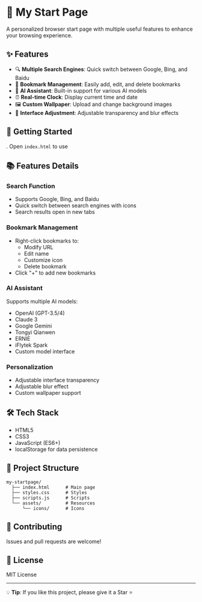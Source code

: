 # 🌟 My Start Page

A personalized browser start page with multiple useful features to enhance your browsing experience.

## ✨ Features

- 🔍 **Multiple Search Engines**: Quick switch between Google, Bing, and Baidu
- 📑 **Bookmark Management**: Easily add, edit, and delete bookmarks
- 🤖 **AI Assistant**: Built-in support for various AI models
- ⏰ **Real-time Clock**: Display current time and date
- 🖼️ **Custom Wallpaper**: Upload and change background images
- 🎨 **Interface Adjustment**: Adjustable transparency and blur effects

## 🚀 Getting Started

. Open `index.html` to use

## 📚 Features Details

### Search Function
- Supports Google, Bing, and Baidu
- Quick switch between search engines with icons
- Search results open in new tabs

### Bookmark Management
- Right-click bookmarks to:
  - Modify URL
  - Edit name
  - Customize icon
  - Delete bookmark
- Click "+" to add new bookmarks

### AI Assistant
Supports multiple AI models:
- OpenAI (GPT-3.5/4)
- Claude 3
- Google Gemini
- Tongyi Qianwen
- ERNIE
- iFlytek Spark
- Custom model interface

### Personalization
- Adjustable interface transparency
- Adjustable blur effect
- Custom wallpaper support

## 🛠️ Tech Stack

- HTML5
- CSS3
- JavaScript (ES6+)
- localStorage for data persistence

## 📝 Project Structure

```
my-startpage/
  ├── index.html      # Main page
  ├── styles.css      # Styles
  ├── scripts.js      # Scripts
  └── assets/         # Resources
      └── icons/      # Icons
```

## 🤝 Contributing

Issues and pull requests are welcome!

## 📄 License

MIT License

---

💡 **Tip**: If you like this project, please give it a Star ⭐️ 